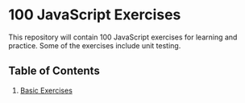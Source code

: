 # 100 JavaScript Exercises

This repository will contain 100 JavaScript exercises for learning and practice. Some of the exercises include unit testing.

## Table of Contents
1. [Basic Exercises](basics_sequences/)
